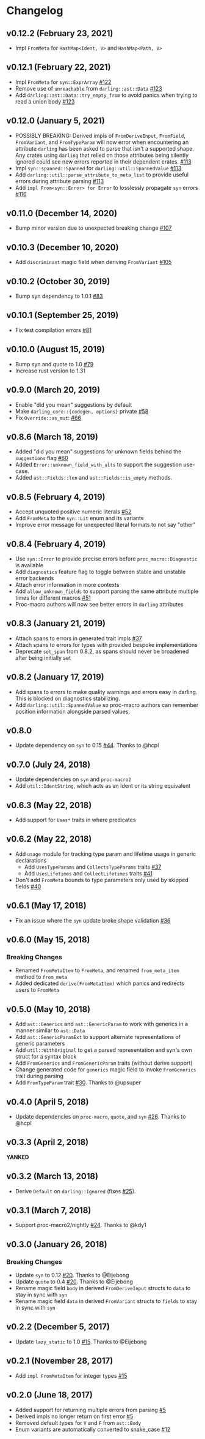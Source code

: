# Changelog

## v0.12.2 (February 23, 2021)

- Impl `FromMeta` for `HashMap<Ident, V>` and `HashMap<Path, V>`

## v0.12.1 (February 22, 2021)

- Impl `FromMeta` for `syn::ExprArray` [#122](https://github.com/TedDriggs/darling/pull/122)
- Remove use of `unreachable` from `darling::ast::Data` [#123](https://github.com/TedDriggs/darling/pull/123)
- Add `darling::ast::Data::try_empty_from` to avoid panics when trying to read a union body [#123](https://github.com/TedDriggs/darling/pull/123)

## v0.12.0 (January 5, 2021)

- POSSIBLY BREAKING: Derived impls of `FromDeriveInput`, `FromField`, `FromVariant`, and `FromTypeParam` will now error when encountering an attribute `darling` has been asked to parse that isn't a supported shape.
  Any crates using `darling` that relied on those attributes being silently ignored could see new errors reported in their dependent crates. [#113](https://github.com/TedDriggs/darling/pull/113)
- Impl `syn::spanned::Spanned` for `darling::util::SpannedValue` [#113](https://github.com/TedDriggs/darling/pull/113)
- Add `darling::util::parse_attribute_to_meta_list` to provide useful errors during attribute parsing [#113](https://github.com/TedDriggs/darling/pull/113)
- Add `impl From<syn::Error> for Error` to losslessly propagate `syn` errors [#116](https://github.com/TedDriggs/darling/pull/116)

## v0.11.0 (December 14, 2020)

- Bump minor version due to unexpected breaking change [#107](https://github.com/TedDriggs/darling/issues/107)

## v0.10.3 (December 10, 2020)

- Add `discriminant` magic field when deriving `FromVariant` [#105](https://github.com/TedDriggs/darling/pull/105)

## v0.10.2 (October 30, 2019)

- Bump syn dependency to 1.0.1 [#83](https://github.com/TedDriggs/darling/pull/83)

## v0.10.1 (September 25, 2019)

- Fix test compilation errors [#81](https://github.com/TedDriggs/darling/pull/81)

## v0.10.0 (August 15, 2019)

- Bump syn and quote to 1.0 [#79](https://github.com/TedDriggs/darling/pull/79)
- Increase rust version to 1.31

## v0.9.0 (March 20, 2019)

- Enable "did you mean" suggestions by default
- Make `darling_core::{codegen, options}` private [#58](https://github.com/TedDriggs/darling/issues/58)
- Fix `Override::as_mut`: [#66](https://github.com/TedDriggs/darling/issues/66)

## v0.8.6 (March 18, 2019)

- Added "did you mean" suggestions for unknown fields behind the `suggestions` flag [#60](https://github.com/TedDriggs/issues/60)
- Added `Error::unknown_field_with_alts` to support the suggestion use-case.
- Added `ast::Fields::len` and `ast::Fields::is_empty` methods.

## v0.8.5 (February 4, 2019)

- Accept unquoted positive numeric literals [#52](https://github.com/TedDriggs/issues/52)
- Add `FromMeta` to the `syn::Lit` enum and its variants
- Improve error message for unexpected literal formats to not say "other"

## v0.8.4 (February 4, 2019)

- Use `syn::Error` to provide precise errors before `proc_macro::Diagnostic` is available
- Add `diagnostics` feature flag to toggle between stable and unstable error backends
- Attach error information in more contexts
- Add `allow_unknown_fields` to support parsing the same attribute multiple times for different macros [#51](https://github.com/darling/issues/51)
- Proc-macro authors will now see better errors in `darling` attributes

## v0.8.3 (January 21, 2019)

- Attach spans to errors in generated trait impls [#37](https://github.com/darling/issues/37)
- Attach spans to errors for types with provided bespoke implementations
- Deprecate `set_span` from 0.8.2, as spans should never be broadened after being initially set

## v0.8.2 (January 17, 2019)

- Add spans to errors to make quality warnings and errors easy in darling. This is blocked on diagnostics stabilizing.
- Add `darling::util::SpannedValue` so proc-macro authors can remember position information alongside parsed values.

## v0.8.0

- Update dependency on `syn` to 0.15 [#44](https://github.com/darling/pull/44). Thanks to @hcpl

## v0.7.0 (July 24, 2018)

- Update dependencies on `syn` and `proc-macro2`
- Add `util::IdentString`, which acts as an Ident or its string equivalent

## v0.6.3 (May 22, 2018)

- Add support for `Uses*` traits in where predicates

## v0.6.2 (May 22, 2018)

- Add `usage` module for tracking type param and lifetime usage in generic declarations
  - Add `UsesTypeParams` and `CollectsTypeParams` traits [#37](https://github.com/darling/issues/37)
  - Add `UsesLifetimes` and `CollectLifetimes` traits [#41](https://github.com/darling/pull/41)
- Don't add `FromMeta` bounds to type parameters only used by skipped fields [#40](https://github.com/darling/pull/40)

## v0.6.1 (May 17, 2018)

- Fix an issue where the `syn` update broke shape validation [#36](https://github.com/TedDriggs/darling/issues/36)

## v0.6.0 (May 15, 2018)

### Breaking Changes

- Renamed `FromMetaItem` to `FromMeta`, and renamed `from_meta_item` method to `from_meta`
- Added dedicated `derive(FromMetaItem)` which panics and redirects users to `FromMeta`

## v0.5.0 (May 10, 2018)

- Add `ast::Generics` and `ast::GenericParam` to work with generics in a manner similar to `ast::Data`
- Add `ast::GenericParamExt` to support alternate representations of generic parameters
- Add `util::WithOriginal` to get a parsed representation and syn's own struct for a syntax block
- Add `FromGenerics` and `FromGenericParam` traits (without derive support)
- Change generated code for `generics` magic field to invoke `FromGenerics` trait during parsing
- Add `FromTypeParam` trait [#30](https://github.com/TedDriggs/darling/pull/30). Thanks to @upsuper

## v0.4.0 (April 5, 2018)

- Update dependencies on `proc-macro`, `quote`, and `syn` [#26](https://github.com/TedDriggs/darling/pull/26). Thanks to @hcpl

## v0.3.3 (April 2, 2018)

**YANKED**

## v0.3.2 (March 13, 2018)

- Derive `Default` on `darling::Ignored` (fixes [#25](https://github.com/TedDriggs/darling/issues/25)).

## v0.3.1 (March 7, 2018)

- Support proc-macro2/nightly [#24](https://github.com/TedDriggs/darling/pull/24). Thanks to @kdy1

## v0.3.0 (January 26, 2018)

### Breaking Changes

- Update `syn` to 0.12 [#20](https://github.com/TedDriggs/darling/pull/20). Thanks to @Eijebong
- Update `quote` to 0.4 [#20](https://github.com/TedDriggs/darling/pull/20). Thanks to @Eijebong
- Rename magic field `body` in derived `FromDeriveInput` structs to `data` to stay in sync with `syn`
- Rename magic field `data` in derived `FromVariant` structs to `fields` to stay in sync with `syn`

## v0.2.2 (December 5, 2017)

- Update `lazy_static` to 1.0 [#15](https://github.com/TedDriggs/darling/pull/16). Thanks to @Eijebong

## v0.2.1 (November 28, 2017)

- Add `impl FromMetaItem` for integer types [#15](https://github.com/TedDriggs/darling/pull/15)

## v0.2.0 (June 18, 2017)

- Added support for returning multiple errors from parsing [#5](https://github.com/TedDriggs/darling/pull/5)
- Derived impls no longer return on first error [#5](https://github.com/TedDriggs/darling/pull/5)
- Removed default types for `V` and `F` from `ast::Body`
- Enum variants are automatically converted to snake_case [#12](https://github.com/TedDriggs/darling/pull/12)
